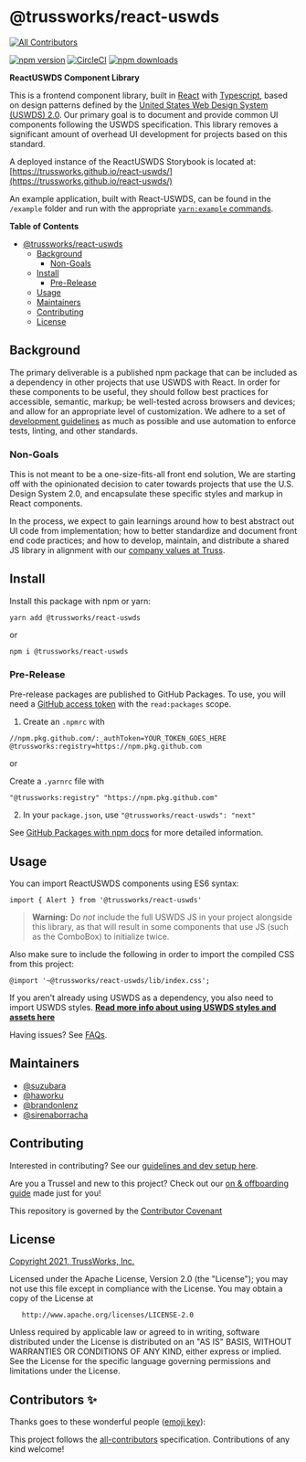 # @trussworks/react-uswds
<!-- ALL-CONTRIBUTORS-BADGE:START - Do not remove or modify this section -->
[![All Contributors](https://img.shields.io/badge/all_contributors-0-orange.svg?style=flat-square)](#contributors-)
<!-- ALL-CONTRIBUTORS-BADGE:END -->

[![npm version](https://img.shields.io/npm/v/@trussworks/react-uswds)](https://www.npmjs.com/package/@trussworks/react-uswds)
[![CircleCI](https://img.shields.io/circleci/build/github/trussworks/react-uswds/develop)](https://circleci.com/gh/trussworks/react-uswds)
[![npm downloads](https://img.shields.io/npm/dm/@trussworks/react-uswds)](https://www.npmjs.com/package/@trussworks/react-uswds)

**ReactUSWDS Component Library**

This is a frontend component library, built in [React](https://reactjs.org/) with [Typescript](https://www.typescriptlang.org/), based on design patterns defined by the [United States Web Design System (USWDS) 2.0](https://designsystem.digital.gov/). Our primary goal is to document and provide common UI components following the USWDS specification. This library removes a significant amount of overhead UI development for projects based on this standard.

A deployed instance of the ReactUSWDS Storybook is located at: [https://trussworks.github.io/react-uswds/](https://trussworks.github.io/react-uswds/)

An example application, built with React-USWDS, can be found in the `/example` folder and run with the appropriate [`yarn:example` commands](./docs/contributing.md#available-commands).

**Table of Contents**

- [@trussworks/react-uswds](#trussworksreact-uswds)
  - [Background](#background)
    - [Non-Goals](#non-goals)
  - [Install](#install)
    - [Pre-Release](#pre-release)
  - [Usage](#usage)
  - [Maintainers](#maintainers)
  - [Contributing](#contributing)
  - [License](#license)

## Background

The primary deliverable is a published npm package that can be included as a dependency in other projects that use USWDS with React. In order for these components to be useful, they should follow best practices for accessible, semantic, markup; be well-tested across browsers and devices; and allow for an appropriate level of customization. We adhere to a set of [development guidelines](./docs/contributing.md#guidelines) as much as possible and use automation to enforce tests, linting, and other standards.

### Non-Goals

This is not meant to be a one-size-fits-all front end solution, We are starting off with the opinionated decision to cater towards projects that use the U.S. Design System 2.0, and encapsulate these specific styles and markup in React components.

In the process, we expect to gain learnings around how to best abstract out UI code from implementation; how to better standardize and document front end code practices; and how to develop, maintain, and distribute a shared JS library in alignment with our [company values at Truss](https://truss.works/values).

## Install

Install this package with npm or yarn:

```
yarn add @trussworks/react-uswds
```

or

```
npm i @trussworks/react-uswds
```

### Pre-Release

Pre-release packages are published to GitHub Packages. To use, you
will need a [GitHub access
token](https://docs.github.com/en/packages/publishing-and-managing-packages/about-github-packages#about-tokens)
with the `read:packages` scope.

1. Create an `.npmrc` with

```
//npm.pkg.github.com/:_authToken=YOUR_TOKEN_GOES_HERE
@trussworks:registry=https://npm.pkg.github.com
```

or

Create a `.yarnrc` file with

```
"@trussworks:registry" "https://npm.pkg.github.com"
```

2. In your `package.json`, use `"@trussworks/react-uswds": "next"`

See [GitHub Packages with npm
docs](https://docs.github.com/en/packages/using-github-packages-with-your-projects-ecosystem/configuring-npm-for-use-with-github-packages)
for more detailed information.

## Usage

You can import ReactUSWDS components using ES6 syntax:

```
import { Alert } from '@trussworks/react-uswds'
```

> **Warning:** Do _not_ include the full USWDS JS in your project alongside this library, as that will result in some components that use JS (such as the ComboBox) to initialize twice.

Also make sure to include the following in order to import the compiled CSS from this project:

```
@import '~@trussworks/react-uswds/lib/index.css';
```

If you aren't already using USWDS as a dependency, you also need to import USWDS styles. **[Read more info about using USWDS styles and assets here](./docs/styles_and_assets.md)**

Having issues? See [FAQs](./docs/faqs.md).

## Maintainers

- [@suzubara](https://github.com/suzubara)
- [@haworku](https://github.com/haworku)
- [@brandonlenz](https://github.com/brandonlenz)
- [@sirenaborracha](https://github.com/sirenaborracha)

## Contributing

Interested in contributing? See our [guidelines and dev setup here](./docs/contributing.md).

Are you a Trussel and new to this project? Check out our [on & offboarding guide](./docs/for_trussels.md) made just for you!

This repository is governed by the [Contributor Covenant](./CODE_OF_CONDUCT.md)

## License

[Copyright 2021, TrussWorks, Inc.](./LICENSE)

Licensed under the Apache License, Version 2.0 (the "License");
you may not use this file except in compliance with the License.
You may obtain a copy of the License at

       http://www.apache.org/licenses/LICENSE-2.0

Unless required by applicable law or agreed to in writing, software
distributed under the License is distributed on an "AS IS" BASIS,
WITHOUT WARRANTIES OR CONDITIONS OF ANY KIND, either express or implied.
See the License for the specific language governing permissions and
limitations under the License.

## Contributors ✨

Thanks goes to these wonderful people ([emoji key](https://allcontributors.org/docs/en/emoji-key)):

<!-- ALL-CONTRIBUTORS-LIST:START - Do not remove or modify this section -->
<!-- prettier-ignore-start -->
<!-- markdownlint-disable -->
<!-- markdownlint-restore -->
<!-- prettier-ignore-end -->

<!-- ALL-CONTRIBUTORS-LIST:END -->

This project follows the [all-contributors](https://github.com/all-contributors/all-contributors) specification. Contributions of any kind welcome!